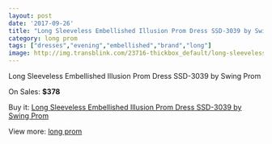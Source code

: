 ```yaml
---
layout: post
date: '2017-09-26'
title: "Long Sleeveless Embellished Illusion Prom Dress SSD-3039 by Swing Prom"
category: long prom
tags: ["dresses","evening","embellished","brand","long"]
image: http://img.transblink.com/23716-thickbox_default/long-sleeveless-embellished-illusion-prom-dress-ssd-3039-by-swing-prom.jpg
---
```

Long Sleeveless Embellished Illusion Prom Dress SSD-3039 by Swing Prom

On Sales: **$378**
<a href="https://www.transblink.com/en/long-prom/7523-long-sleeveless-embellished-illusion-prom-dress-ssd-3039-by-swing-prom.html"><amp-img layout="responsive" width="600" height="600" src="//img.transblink.com/23716-thickbox_default/long-sleeveless-embellished-illusion-prom-dress-ssd-3039-by-swing-prom.jpg" alt="Long Sleeveless Embellished Illusion Prom Dress SSD-3039 by Swing Prom 0" /></a>
<a href="https://www.transblink.com/en/long-prom/7523-long-sleeveless-embellished-illusion-prom-dress-ssd-3039-by-swing-prom.html"><amp-img layout="responsive" width="600" height="600" src="//img.transblink.com/23718-thickbox_default/long-sleeveless-embellished-illusion-prom-dress-ssd-3039-by-swing-prom.jpg" alt="Long Sleeveless Embellished Illusion Prom Dress SSD-3039 by Swing Prom 1" /></a>
<a href="https://www.transblink.com/en/long-prom/7523-long-sleeveless-embellished-illusion-prom-dress-ssd-3039-by-swing-prom.html"><amp-img layout="responsive" width="600" height="600" src="//img.transblink.com/23717-thickbox_default/long-sleeveless-embellished-illusion-prom-dress-ssd-3039-by-swing-prom.jpg" alt="Long Sleeveless Embellished Illusion Prom Dress SSD-3039 by Swing Prom 2" /></a>

Buy it: [Long Sleeveless Embellished Illusion Prom Dress SSD-3039 by Swing Prom](https://www.transblink.com/en/long-prom/7523-long-sleeveless-embellished-illusion-prom-dress-ssd-3039-by-swing-prom.html "Long Sleeveless Embellished Illusion Prom Dress SSD-3039 by Swing Prom")

View more: [long prom](https://www.transblink.com/en/58-long-prom "long prom")